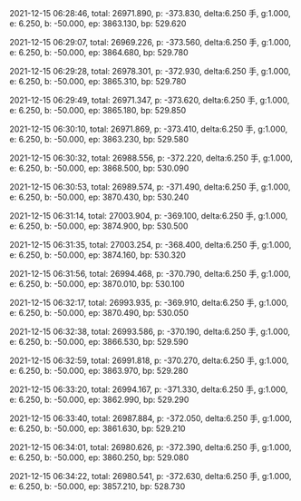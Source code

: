 2021-12-15 06:28:46, total: 26971.890, p: -373.830, delta:6.250 手, g:1.000, e: 6.250, b: -50.000, ep: 3863.130, bp: 529.620

2021-12-15 06:29:07, total: 26969.226, p: -373.560, delta:6.250 手, g:1.000, e: 6.250, b: -50.000, ep: 3864.680, bp: 529.780

2021-12-15 06:29:28, total: 26978.301, p: -372.930, delta:6.250 手, g:1.000, e: 6.250, b: -50.000, ep: 3865.310, bp: 529.780

2021-12-15 06:29:49, total: 26971.347, p: -373.620, delta:6.250 手, g:1.000, e: 6.250, b: -50.000, ep: 3865.180, bp: 529.850

2021-12-15 06:30:10, total: 26971.869, p: -373.410, delta:6.250 手, g:1.000, e: 6.250, b: -50.000, ep: 3863.230, bp: 529.580

2021-12-15 06:30:32, total: 26988.556, p: -372.220, delta:6.250 手, g:1.000, e: 6.250, b: -50.000, ep: 3868.500, bp: 530.090

2021-12-15 06:30:53, total: 26989.574, p: -371.490, delta:6.250 手, g:1.000, e: 6.250, b: -50.000, ep: 3870.430, bp: 530.240

2021-12-15 06:31:14, total: 27003.904, p: -369.100, delta:6.250 手, g:1.000, e: 6.250, b: -50.000, ep: 3874.900, bp: 530.500

2021-12-15 06:31:35, total: 27003.254, p: -368.400, delta:6.250 手, g:1.000, e: 6.250, b: -50.000, ep: 3874.160, bp: 530.320

2021-12-15 06:31:56, total: 26994.468, p: -370.790, delta:6.250 手, g:1.000, e: 6.250, b: -50.000, ep: 3870.010, bp: 530.100

2021-12-15 06:32:17, total: 26993.935, p: -369.910, delta:6.250 手, g:1.000, e: 6.250, b: -50.000, ep: 3870.490, bp: 530.050

2021-12-15 06:32:38, total: 26993.586, p: -370.190, delta:6.250 手, g:1.000, e: 6.250, b: -50.000, ep: 3866.530, bp: 529.590

2021-12-15 06:32:59, total: 26991.818, p: -370.270, delta:6.250 手, g:1.000, e: 6.250, b: -50.000, ep: 3863.970, bp: 529.280

2021-12-15 06:33:20, total: 26994.167, p: -371.330, delta:6.250 手, g:1.000, e: 6.250, b: -50.000, ep: 3862.990, bp: 529.290

2021-12-15 06:33:40, total: 26987.884, p: -372.050, delta:6.250 手, g:1.000, e: 6.250, b: -50.000, ep: 3861.630, bp: 529.210

2021-12-15 06:34:01, total: 26980.626, p: -372.390, delta:6.250 手, g:1.000, e: 6.250, b: -50.000, ep: 3860.250, bp: 529.080

2021-12-15 06:34:22, total: 26980.541, p: -372.630, delta:6.250 手, g:1.000, e: 6.250, b: -50.000, ep: 3857.210, bp: 528.730